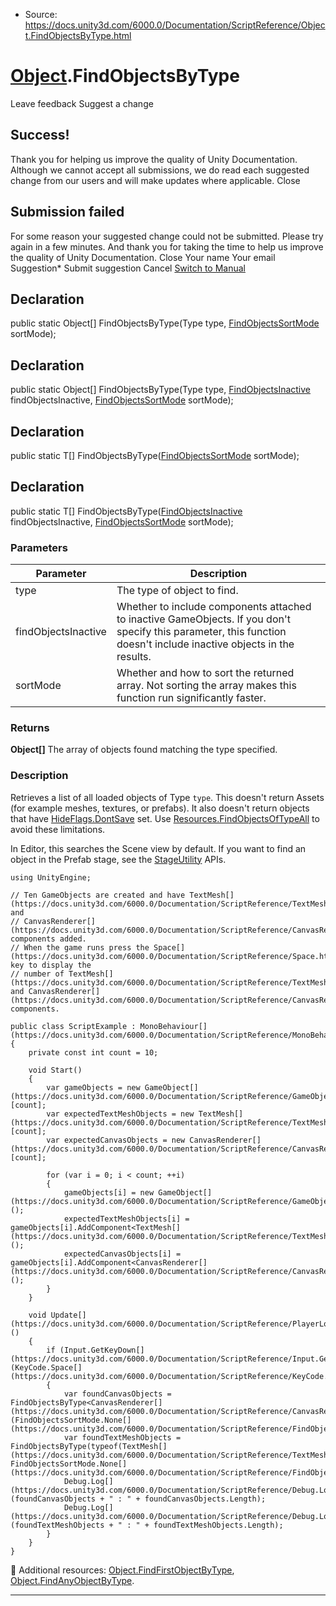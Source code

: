 * Source: https://docs.unity3d.com/6000.0/Documentation/ScriptReference/Object.FindObjectsByType.html

#  [Object](https://docs.unity3d.com/6000.0/Documentation/ScriptReference/Object.html).FindObjectsByType
Leave feedback
Suggest a change
## Success!
Thank you for helping us improve the quality of Unity Documentation. Although we cannot accept all submissions, we do read each suggested change from our users and will make updates where applicable.
Close
## Submission failed
For some reason your suggested change could not be submitted. Please <a>try again</a> in a few minutes. And thank you for taking the time to help us improve the quality of Unity Documentation.
Close
Your name Your email Suggestion* Submit suggestion
Cancel
[Switch to Manual](https://docs.unity3d.com/6000.0/Documentation/Manual/class-Object.html "Go to Object Component in the Manual")
## Declaration
public static Object[] FindObjectsByType(Type type, [FindObjectsSortMode](https://docs.unity3d.com/6000.0/Documentation/ScriptReference/FindObjectsSortMode.html) sortMode); 
## Declaration
public static Object[] FindObjectsByType(Type type, [FindObjectsInactive](https://docs.unity3d.com/6000.0/Documentation/ScriptReference/FindObjectsInactive.html) findObjectsInactive, [FindObjectsSortMode](https://docs.unity3d.com/6000.0/Documentation/ScriptReference/FindObjectsSortMode.html) sortMode); 
## Declaration
public static T[] FindObjectsByType([FindObjectsSortMode](https://docs.unity3d.com/6000.0/Documentation/ScriptReference/FindObjectsSortMode.html) sortMode); 
## Declaration
public static T[] FindObjectsByType([FindObjectsInactive](https://docs.unity3d.com/6000.0/Documentation/ScriptReference/FindObjectsInactive.html) findObjectsInactive, [FindObjectsSortMode](https://docs.unity3d.com/6000.0/Documentation/ScriptReference/FindObjectsSortMode.html) sortMode); 
### Parameters
Parameter | Description  
---|---  
type | The type of object to find.  
findObjectsInactive | Whether to include components attached to inactive GameObjects. If you don't specify this parameter, this function doesn't include inactive objects in the results.  
sortMode | Whether and how to sort the returned array. Not sorting the array makes this function run significantly faster.  
### Returns
**Object[]** The array of objects found matching the type specified. 
### Description
Retrieves a list of all loaded objects of Type `type`.
This doesn't return Assets (for example meshes, textures, or prefabs). It also doesn't return objects that have [HideFlags.DontSave](https://docs.unity3d.com/6000.0/Documentation/ScriptReference/HideFlags.DontSave.html) set. Use [Resources.FindObjectsOfTypeAll](https://docs.unity3d.com/6000.0/Documentation/ScriptReference/Resources.FindObjectsOfTypeAll.html) to avoid these limitations.  
  
In Editor, this searches the Scene view by default. If you want to find an object in the Prefab stage, see the [StageUtility](https://docs.unity3d.com/6000.0/Documentation/ScriptReference/SceneManagement.StageUtility.html) APIs.
```
using UnityEngine;  
  
// Ten GameObjects are created and have TextMesh[](https://docs.unity3d.com/6000.0/Documentation/ScriptReference/TextMesh.html) and
// CanvasRenderer[](https://docs.unity3d.com/6000.0/Documentation/ScriptReference/CanvasRenderer.html) components added.
// When the game runs press the Space[](https://docs.unity3d.com/6000.0/Documentation/ScriptReference/Space.html) key to display the
// number of TextMesh[](https://docs.unity3d.com/6000.0/Documentation/ScriptReference/TextMesh.html) and CanvasRenderer[](https://docs.unity3d.com/6000.0/Documentation/ScriptReference/CanvasRenderer.html) components.  
  
public class ScriptExample : MonoBehaviour[](https://docs.unity3d.com/6000.0/Documentation/ScriptReference/MonoBehaviour.html)
{
    private const int count = 10;  
  
    void Start()
    {
        var gameObjects = new GameObject[](https://docs.unity3d.com/6000.0/Documentation/ScriptReference/GameObject.html)[count];
        var expectedTextMeshObjects = new TextMesh[](https://docs.unity3d.com/6000.0/Documentation/ScriptReference/TextMesh.html)[count];
        var expectedCanvasObjects = new CanvasRenderer[](https://docs.unity3d.com/6000.0/Documentation/ScriptReference/CanvasRenderer.html)[count];  
  
        for (var i = 0; i < count; ++i)
        {
            gameObjects[i] = new GameObject[](https://docs.unity3d.com/6000.0/Documentation/ScriptReference/GameObject.html)();
            expectedTextMeshObjects[i] = gameObjects[i].AddComponent<TextMesh[](https://docs.unity3d.com/6000.0/Documentation/ScriptReference/TextMesh.html)>();
            expectedCanvasObjects[i] = gameObjects[i].AddComponent<CanvasRenderer[](https://docs.unity3d.com/6000.0/Documentation/ScriptReference/CanvasRenderer.html)>();
        }
    }  
  
    void Update[](https://docs.unity3d.com/6000.0/Documentation/ScriptReference/PlayerLoop.Update.html)()
    {
        if (Input.GetKeyDown[](https://docs.unity3d.com/6000.0/Documentation/ScriptReference/Input.GetKeyDown.html)(KeyCode.Space[](https://docs.unity3d.com/6000.0/Documentation/ScriptReference/KeyCode.Space.html)))
        {
            var foundCanvasObjects = FindObjectsByType<CanvasRenderer[](https://docs.unity3d.com/6000.0/Documentation/ScriptReference/CanvasRenderer.html)>(FindObjectsSortMode.None[](https://docs.unity3d.com/6000.0/Documentation/ScriptReference/FindObjectsSortMode.None.html));
            var foundTextMeshObjects = FindObjectsByType(typeof(TextMesh[](https://docs.unity3d.com/6000.0/Documentation/ScriptReference/TextMesh.html)), FindObjectsSortMode.None[](https://docs.unity3d.com/6000.0/Documentation/ScriptReference/FindObjectsSortMode.None.html));
            Debug.Log[](https://docs.unity3d.com/6000.0/Documentation/ScriptReference/Debug.Log.html)(foundCanvasObjects + " : " + foundCanvasObjects.Length);
            Debug.Log[](https://docs.unity3d.com/6000.0/Documentation/ScriptReference/Debug.Log.html)(foundTextMeshObjects + " : " + foundTextMeshObjects.Length);
        }
    }
}

```

Additional resources: [Object.FindFirstObjectByType](https://docs.unity3d.com/6000.0/Documentation/ScriptReference/Object.FindFirstObjectByType.html), [Object.FindAnyObjectByType](https://docs.unity3d.com/6000.0/Documentation/ScriptReference/Object.FindAnyObjectByType.html).
* * *
